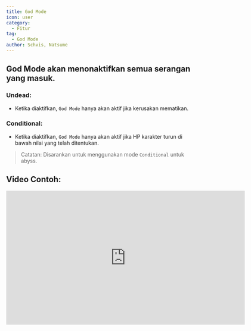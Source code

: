```yaml
---
title: God Mode
icon: user
category:
  - Fitur
tag:
  - God Mode
author: Schvis, Natsume
---
```


## God Mode akan menonaktifkan semua serangan yang masuk.
### Undead:
- Ketika diaktifkan, `God Mode` hanya akan aktif jika kerusakan mematikan.
### Conditional:
- Ketika diaktifkan, `God Mode` hanya akan aktif jika HP karakter turun di bawah nilai yang telah ditentukan.
> Catatan: Disarankan untuk menggunakan mode `Conditional` untuk abyss.

## Video Contoh:

<iframe width="640" height="360" src="https://www.youtube.com/embed/42utUUYNHRE?list=PL5eI1Tb64p56g27qfYk7VuFTz4FK6YrKa" title="Korepi - God Mode" frameborder="0" allow="accelerometer; autoplay; clipboard-write; encrypted-media; gyroscope; picture-in-picture; web-share" allowfullscreen></iframe>